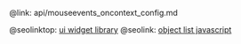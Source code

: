 @link: api/mouseevents_oncontext_config.md

@seolinktop: [ui widget library](https://webix.com)
@seolink: [object list javascript](https://webix.com/widget/list/)